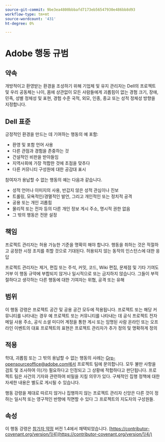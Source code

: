 ```yaml
---
source-git-commit: 9be3ea4800bbbafd7173eb56547930e486bb8d93
workflow-type: tm+mt
source-wordcount: '431'
ht-degree: 0%

---
```

# Adobe 행동 규범

## 약속

개방적이고 환영받는 환경을 조성하기 위해
기업체 및 유지 관리자는 Dell의 프로젝트 및
우리 공동체는 나이, 몸에 상관없이 모든 사람들에게 괴롭힘이 없는 경험
크기, 장애, 민족, 성별 정체성 및 표현, 경험 수준
국적, 외모, 인종, 종교 또는 성적 정체성
방향을 지정합니다.

## Dell 표준

긍정적인 환경을 만드는 데 기여하는 행동의 예
포함:

* 환영 및 포함 언어 사용
* 다른 관점과 경험을 존중하는 것
* 건설적인 비판을 받아들임
* 지역사회에 가장 적합한 것에 초점을 맞추다
* 다른 커뮤니티 구성원에 대한 공감대 표시

참여자가 용납할 수 없는 행동의 예는 다음과 같습니다.

* 성적 언어나 이미지의 사용, 반갑지 않은 성적 관심이나
진보
* 트롤링, 모욕적인/경멸적인 발언, 그리고 개인적인 또는 정치적 공격
* 공용 또는 개인 괴롭힘
* 물리적 또는 전자 등의 다른 개인 정보 게시
주소, 명시적 권한 없음
* 그 밖의 행동은
전문 설정

## 책임

프로젝트 관리자는 허용 가능한 기준을 명확히 해야 합니다.
행동을 취하는 것은 적절하고 공정한 시정 조치를 취할 것으로 기대된다.
허용되지 않는 동작의 인스턴스에 대한 응답

프로젝트 관리자는 제거, 편집 또는
주석, 커밋, 코드, Wiki 편집, 문제점 및 기타 기여도 거부
이 행동 규약에 부합되지 않거나 일시적으로 또는 금지하지 않습니다.
그들이 부적절하다고 생각하는 다른 행동에 대한 기여자는
위협, 공격 또는 유해

## 범위

이 행동 강령은 프로젝트 공간 및 공용 공간 모두에 적용됩니다.
프로젝트 또는 해당 커뮤니티를 나타내는 경우 예
프로젝트 또는 커뮤니티를 나타내는 데 공식 프로젝트 전자 메일 사용
주소, 공식 소셜 미디어 계정을 통한 게시 또는 임명된 사람
온라인 또는 오프라인 이벤트의 대표 프로젝트의 표현은
프로젝트 관리자가 추가 정의 및 명확하게 정의

## 적용

학대, 괴롭힘 또는 그 밖의 용납할 수 없는 행동의 사례는
Grp-opensourceoffice@adobe.com에서 프로젝트 팀에 문의합니다. 모두
불만 사항을 검토 및 조사하여
이(가) 필요하다고 인정되고 그 상황에 적합하다고 판단됩니다. 프로젝트 팀은
사건의 기자와 관련하여 비밀을 지킬 의무가 있다.
구체적인 집행 정책에 대한 자세한 내용은 별도로 게시될 수 있습니다.

행동 강령을 제대로 따르지 않거나 집행하지 않는 프로젝트 관리자
신앙은 다른 것이 정하는 일시적 또는 영구적인 반향에 직면할 수 있다
그 프로젝트의 지도자의 구성원들.

## 속성

이 행동 강령은 [참가자 약정](https://contributor-covenant.org) 버전 1.4에서 채택되었습니다.
[https://contributor-covenant.org/version/1/4](https://contributor-covenant.org/version/1/4/)
